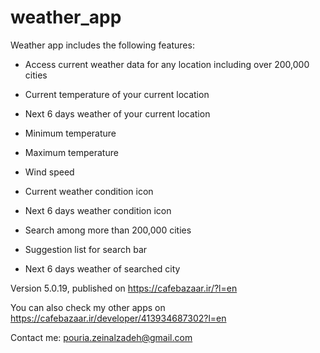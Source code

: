 # weather_app



Weather app includes the following features:

- Access current weather data for any location including over 200,000 cities

- Current temperature of your current location

- Next 6 days weather of your current location

- Minimum temperature

- Maximum temperature

- Wind speed

- Current weather condition icon

- Next 6 days weather condition icon

- Search among more than 200,000 cities

- Suggestion list for search bar

- Next 6 days weather of searched city

Version 5.0.19, published on https://cafebazaar.ir/?l=en

You can also check my other apps on https://cafebazaar.ir/developer/413934687302?l=en

Contact me: pouria.zeinalzadeh@gmail.com
